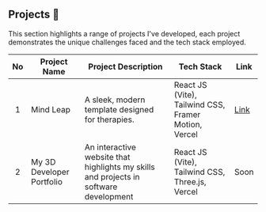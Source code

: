 ## Projects 🚀

This section highlights a range of projects I've developed, each project demonstrates the unique challenges faced and the tech stack employed.

| No | Project Name | Project Description                              | Tech Stack             | Link |
| :--: | ---------- | ------------------------------------------------ | ---------------------- | ---- |
|  1   | Mind Leap  | A sleek, modern template designed for therapies. | React JS (Vite), Tailwind CSS, Framer Motion, Vercel | [Link](https://mindleap-deploy.vercel.app/) |
|  2   | My 3D Developer Portfolio  | An interactive website that highlights my skills and projects in software development | React JS (Vite), Tailwind CSS, Three.js, Vercel | Soon |
